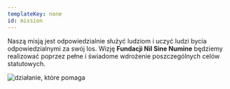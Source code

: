 ```yaml
---
templateKey: none
id: mission
---
```

Naszą misją jest odpowiedzialnie służyć ludziom i uczyć ludzi bycia odpowiedzialnymi za swój los.
Wizję **Fundacji Nil Sine Numine** będziemy realizować poprzez pełne i świadome wdrożenie poszczególnych celów statutowych.

![działanie, które pomaga](/img/hands.webp)